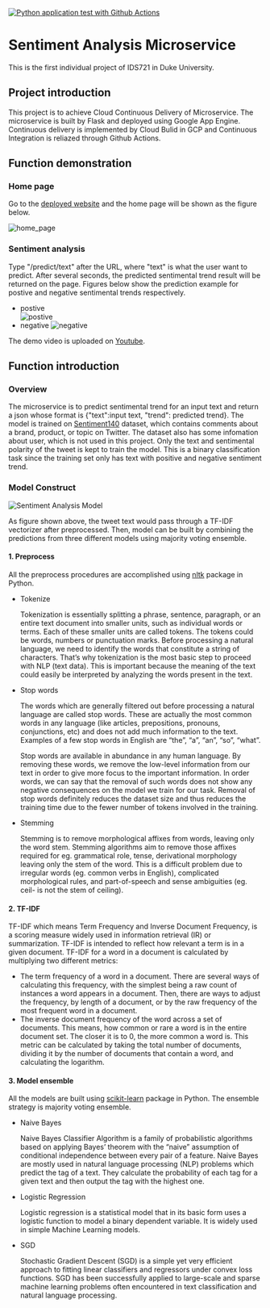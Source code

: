 [![Python application test with Github Actions](https://github.com/BokaiZZZ/sentiment_analysis/actions/workflows/main.yml/badge.svg)](https://github.com/BokaiZZZ/sentiment_analysis/actions/workflows/main.yml)

# Sentiment Analysis Microservice
This is the first individual project of IDS721 in Duke University.

## Project introduction 
This project is to achieve Cloud Continuous Delivery of Microservice. The microservice is built by Flask and deployed using Google App Engine. Continuous delivery is implemented by Cloud Bulid in GCP and Continuous Integration is reliazed through Github Actions. 

## Function demonstration
### Home page
Go to the [deployed website](http://sentiment-analysis-339601.ue.r.appspot.com/) and the home page will be shown as the figure below. 

![home_page](https://user-images.githubusercontent.com/97444802/151588859-82ee0b0c-cf6e-4a06-aa55-7b6024eff2ad.png)

### Sentiment analysis

Type "/predict/text" after the URL, where "text" is what the user want to predict. After several seconds, the predicted sentimental trend result will be returned on the page. Figures below show the prediction example for postive and negative sentimental trends respectively. 
- postive   
![postive](https://user-images.githubusercontent.com/97444802/151588434-f83d230a-2a7c-4922-9761-e2d60c9d36ec.png)
- negative
![negative](https://user-images.githubusercontent.com/97444802/151588461-4a7a4293-60c5-4d73-b600-3d09ee617cdd.png)

The demo video is uploaded on [Youtube](https://youtu.be/eYdy20-Yg8U). 

## Function introduction 

### Overview
The microservice is to predict sentimental trend for an input text and return a json whose format is {"text":input text, "trend": predicted trend}. The model is trained on [Sentiment140](http://help.sentiment140.com/home) dataset, which contains comments about a brand, product, or topic on Twitter. The dataset also has some infomation about user, which is not used in this project. Only the text and sentimental polarity of the tweet is kept to train the model. This is a binary classification task since the training set only has text with positive and negative sentiment trend. 

### Model Construct
![Sentiment Analysis Model](https://user-images.githubusercontent.com/97444802/151578663-9c7bcdda-6646-42ab-816c-b2f7feeb0497.png)

As figure shown above, the tweet text would pass through a TF-IDF vectorizer after preprocessed. Then, model can be built by combining the predictions from three different models using majority voting ensemble. 

#### 1. Preprocess
All the preprocess procedures are accomplished using [nltk](https://www.nltk.org/) package in Python. 
- Tokenize

  Tokenization is essentially splitting a phrase, sentence, paragraph, or an entire text document into smaller units, such as individual words or terms. Each of these smaller units are called tokens. The tokens could be words, numbers or punctuation marks. Before processing a natural language, we need to identify the words that constitute a string of characters. That’s why tokenization is the most basic step to proceed with NLP (text data). This is important because the meaning of the text could easily be interpreted by analyzing the words present in the text.

- Stop words  
  
  The words which are generally filtered out before processing a natural language are called stop words. These are actually the most common words in any language (like articles, prepositions, pronouns, conjunctions, etc) and does not add much information to the text. Examples of a few stop words in English are “the”, “a”, “an”, “so”, “what”.

  Stop words are available in abundance in any human language. By removing these words, we remove the low-level information from our text in order to give more focus to the important information. In order words, we can say that the removal of such words does not show any negative consequences on the model we train for our task. Removal of stop words definitely reduces the dataset size and thus reduces the training time due to the fewer number of tokens involved in the training.

- Stemming  
  
  Stemming is to remove morphological affixes from words, leaving only the word stem. Stemming algorithms aim to remove those affixes required for eg. grammatical role, tense, derivational morphology leaving only the stem of the word. This is a difficult problem due to irregular words (eg. common verbs in English), complicated morphological rules, and part-of-speech and sense ambiguities (eg. ceil- is not the stem of ceiling).

#### 2. TF-IDF

TF-IDF which means Term Frequency and Inverse Document Frequency, is a scoring measure widely used in information retrieval (IR) or summarization. TF-IDF is intended to reflect how relevant a term is in a given document. TF-IDF for a word in a document is calculated by multiplying two different metrics:

- The term frequency of a word in a document. There are several ways of calculating this frequency, with the simplest being a raw count of instances a word appears in a document. Then, there are ways to adjust the frequency, by length of a document, or by the raw frequency of the most frequent word in a document.
- The inverse document frequency of the word across a set of documents. This means, how common or rare a word is in the entire document set. The closer it is to 0, the more common a word is. This metric can be calculated by taking the total number of documents, dividing it by the number of documents that contain a word, and calculating the logarithm.

#### 3. Model ensemble

All the models are built using [scikit-learn](https://scikit-learn.org/stable/) package in Python. The ensemble strategy is majority voting ensemble.

- Naive Bayes

  Naive Bayes Classifier Algorithm is a family of probabilistic algorithms based on applying Bayes’ theorem with the “naive” assumption of conditional independence between every pair of a feature. Naive Bayes are mostly used in natural language processing (NLP) problems which predict the tag of a text. They calculate the probability of each tag for a given text and then output the tag with the highest one. 
  
- Logistic Regression

  Logistic regression is a statistical model that in its basic form uses a logistic function to model a binary dependent variable. It is widely used in simple Machine Learning models. 

- SGD

  Stochastic Gradient Descent (SGD) is a simple yet very efficient approach to fitting linear classifiers and regressors under convex loss functions. SGD has been successfully applied to large-scale and sparse machine learning problems often encountered in text classification and natural language processing. 
 
